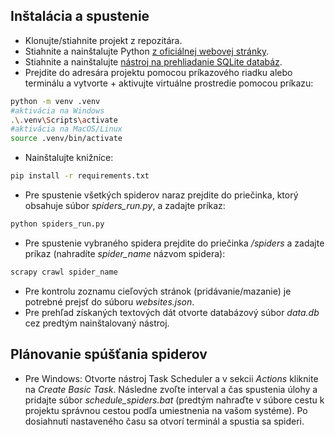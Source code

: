 ## Inštalácia a spustenie

* Klonujte/stiahnite projekt z repozitára.
* Stiahnite a nainštalujte Python [z oficiálnej webovej stránky](https://www.python.org/downloads/).
* Stiahnite a nainštalujte [nástroj na prehliadanie SQLite databáz](https://sqlitebrowser.org/dl/).
* Prejdite do adresára projektu pomocou príkazového riadku alebo terminálu a vytvorte + aktivujte virtuálne prostredie pomocou príkazu:

```bash
python -m venv .venv
#aktivácia na Windows
.\.venv\Scripts\activate
#aktivácia na MacOS/Linux
source .venv/bin/activate
```
* Nainštalujte knižníce:
```bash
pip install -r requirements.txt
```
* Pre spustenie všetkých spiderov naraz prejdite do priečinka, ktorý obsahuje súbor *spiders_run.py*, a zadajte príkaz:
```bash
python spiders_run.py
```
* Pre spustenie vybraného spidera prejdite do priečinka */spiders* a zadajte príkaz (nahradíte *spider_name* názvom spidera):
```bash
scrapy crawl spider_name
```
* Pre kontrolu zoznamu cieľových stránok (pridávanie/mazanie) je potrebné prejsť do súboru *websites.json*. 
* Pre prehľad získaných textových dát otvorte databázový súbor *data.db* cez predtým nainštalovaný nástroj.
## Plánovanie spúšťania spiderov
* Pre Windows: Otvorte nástroj Task Scheduler a v sekcii *Actions* kliknite na *Create Basic Task*. Následne zvoľte interval a čas spustenia úlohy a pridajte súbor *schedule_spiders.bat* (predtým nahraďte v súbore cestu k projektu správnou cestou podľa umiestnenia na vašom systéme). Po dosiahnutí nastaveného času sa otvorí terminál a spustia sa spideri.

